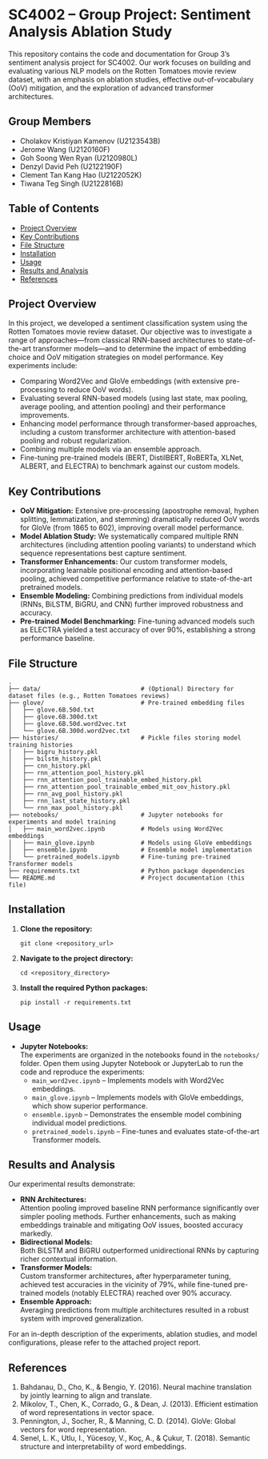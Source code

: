 # SC4002 – Group Project: Sentiment Analysis Ablation Study

This repository contains the code and documentation for Group 3’s sentiment analysis project for SC4002. Our work focuses on building and evaluating various NLP models on the Rotten Tomatoes movie review dataset, with an emphasis on ablation studies, effective out-of-vocabulary (OoV) mitigation, and the exploration of advanced transformer architectures.

## Group Members
- Cholakov Kristiyan Kamenov (U2123543B)
- Jerome Wang (U2120160F)
- Goh Soong Wen Ryan (U2120980L)
- Denzyl David Peh (U2122190F)
- Clement Tan Kang Hao (U2122052K)
- Tiwana Teg Singh (U2122816B)

## Table of Contents
- [Project Overview](#project-overview)
- [Key Contributions](#key-contributions)
- [File Structure](#file-structure)
- [Installation](#installation)
- [Usage](#usage)
- [Results and Analysis](#results-and-analysis)
- [References](#references)

## Project Overview
In this project, we developed a sentiment classification system using the Rotten Tomatoes movie review dataset. Our objective was to investigate a range of approaches—from classical RNN-based architectures to state-of-the-art transformer models—and to determine the impact of embedding choice and OoV mitigation strategies on model performance. Key experiments include:
- Comparing Word2Vec and GloVe embeddings (with extensive pre-processing to reduce OoV words).
- Evaluating several RNN-based models (using last state, max pooling, average pooling, and attention pooling) and their performance improvements.
- Enhancing model performance through transformer-based approaches, including a custom transformer architecture with attention-based pooling and robust regularization.
- Combining multiple models via an ensemble approach.
- Fine-tuning pre-trained models (BERT, DistilBERT, RoBERTa, XLNet, ALBERT, and ELECTRA) to benchmark against our custom models.

## Key Contributions
- **OoV Mitigation:** Extensive pre-processing (apostrophe removal, hyphen splitting, lemmatization, and stemming) dramatically reduced OoV words for GloVe (from 1865 to 602), improving overall model performance.
- **Model Ablation Study:** We systematically compared multiple RNN architectures (including attention pooling variants) to understand which sequence representations best capture sentiment.
- **Transformer Enhancements:** Our custom transformer models, incorporating learnable positional encoding and attention-based pooling, achieved competitive performance relative to state-of-the-art pretrained models.
- **Ensemble Modeling:** Combining predictions from individual models (RNNs, BiLSTM, BiGRU, and CNN) further improved robustness and accuracy.
- **Pre-trained Model Benchmarking:** Fine-tuning advanced models such as ELECTRA yielded a test accuracy of over 90%, establishing a strong performance baseline.

## File Structure
```
.
├── data/                            # (Optional) Directory for dataset files (e.g., Rotten Tomatoes reviews)
├── glove/                           # Pre-trained embedding files
│   ├── glove.6B.50d.txt
│   ├── glove.6B.300d.txt
│   ├── glove.6B.50d.word2vec.txt
│   └── glove.6B.300d.word2vec.txt
├── histories/                       # Pickle files storing model training histories
│   ├── bigru_history.pkl
│   ├── bilstm_history.pkl
│   ├── cnn_history.pkl
│   ├── rnn_attention_pool_history.pkl
│   ├── rnn_attention_pool_trainable_embed_history.pkl
│   ├── rnn_attention_pool_trainable_embed_mit_oov_history.pkl
│   ├── rnn_avg_pool_history.pkl
│   ├── rnn_last_state_history.pkl
│   └── rnn_max_pool_history.pkl
├── notebooks/                       # Jupyter notebooks for experiments and model training
│   ├── main_word2vec.ipynb          # Models using Word2Vec embeddings
│   ├── main_glove.ipynb             # Models using GloVe embeddings
│   ├── ensemble.ipynb               # Ensemble model implementation
│   └── pretrained_models.ipynb      # Fine-tuning pre-trained Transformer models
├── requirements.txt                 # Python package dependencies
└── README.md                        # Project documentation (this file)
```

## Installation
1. **Clone the repository:**
   ```
   git clone <repository_url>
   ```
2. **Navigate to the project directory:**
   ```
   cd <repository_directory>
   ```
3. **Install the required Python packages:**
   ```
   pip install -r requirements.txt
   ```

## Usage
- **Jupyter Notebooks:**  
  The experiments are organized in the notebooks found in the `notebooks/` folder. Open them using Jupyter Notebook or JupyterLab to run the code and reproduce the experiments:
  - `main_word2vec.ipynb` – Implements models with Word2Vec embeddings.
  - `main_glove.ipynb` – Implements models with GloVe embeddings, which show superior performance.
  - `ensemble.ipynb` – Demonstrates the ensemble model combining individual model predictions.
  - `pretrained_models.ipynb` – Fine-tunes and evaluates state-of-the-art Transformer models.

## Results and Analysis
Our experimental results demonstrate:
- **RNN Architectures:**  
  Attention pooling improved baseline RNN performance significantly over simpler pooling methods. Further enhancements, such as making embeddings trainable and mitigating OoV issues, boosted accuracy markedly.
- **Bidirectional Models:**  
  Both BiLSTM and BiGRU outperformed unidirectional RNNs by capturing richer contextual information.
- **Transformer Models:**  
  Custom transformer architectures, after hyperparameter tuning, achieved test accuracies in the vicinity of 79%, while fine-tuned pre-trained models (notably ELECTRA) reached over 90% accuracy.
- **Ensemble Approach:**  
  Averaging predictions from multiple architectures resulted in a robust system with improved generalization.
  
For an in-depth description of the experiments, ablation studies, and model configurations, please refer to the attached project report.

## References
1. Bahdanau, D., Cho, K., & Bengio, Y. (2016). Neural machine translation by jointly learning to align and translate.
2. Mikolov, T., Chen, K., Corrado, G., & Dean, J. (2013). Efficient estimation of word representations in vector space.
3. Pennington, J., Socher, R., & Manning, C. D. (2014). GloVe: Global vectors for word representation.
4. Senel, L. K., Utlu, I., Yücesoy, V., Koç, A., & Çukur, T. (2018). Semantic structure and interpretability of word embeddings.
